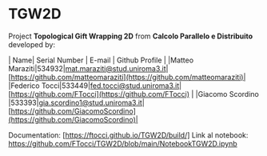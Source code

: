 # TGW2D

Project **Topological Gift Wrapping 2D** from **Calcolo Parallelo e Distribuito** developed by:

| Name| Serial Number | E-mail | Github Profile |
|Matteo Maraziti|534932|mat.maraziti@stud.uniroma3.it|[https://github.com/matteomaraziti](https://github.com/matteomaraziti)|
|Federico Tocci|533449|fed.tocci@stud.uniroma3.it| [https://github.com/FTocci](https://github.com/FTocci) |
|Giacomo Scordino |533393|gia.scordino1@stud.uniroma3.it|[https://github.com/GiacomoScordino](https://github.com/GiacomoScordino)|

Documentation: [https://ftocci.github.io/TGW2D/build/]
Link al notebook: https://github.com/FTocci/TGW2D/blob/main/NotebookTGW2D.ipynb
